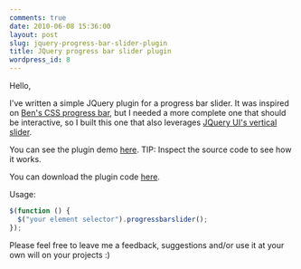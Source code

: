 ```yaml
---
comments: true
date: 2010-06-08 15:36:00
layout: post
slug: jquery-progress-bar-slider-plugin
title: JQuery progress bar slider plugin
wordpress_id: 8
---
```


Hello,

I've written a simple JQuery plugin for a progress bar slider. It was inspired on [Ben's CSS progress bar](http://blog.benogle.com/2009/06/16/simple-css-shiny-progress-bar-technique/), but I needed a more complete one that should be interactive, so I built this one that also leverages [JQuery UI's vertical slider](http://jqueryui.com/demos/slider/#slider-vertical).

You can see the plugin demo [here](https://github.com/felipecsl/jquery-progressbar-slider/demo.htm). TIP: Inspect the source code to see how it works.

You can download the plugin code [here](https://github.com/felipecsl/jquery-progressbar-slider).

Usage:

```javascript
$(function () {
  $("your element selector").progressbarslider();
});
```

Please feel free to leave me a feedback, suggestions and/or use it at your own will on your projects :)
